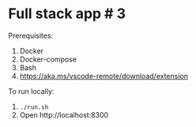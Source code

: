 # Full stack app # 3

Prerequisites:

1. Docker
2. Docker-compose
3. Bash
4. https://aka.ms/vscode-remote/download/extension

To run locally:

1. `./run.sh`
2. Open http://localhost:8300
